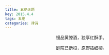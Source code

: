 ```yaml
---
title: 五绝无题
key: 2015.4.4
tags: 五绝
categories: 律诗
---
```


<p align="center">慢品黄滕酒，独享红酥手。
</p>
<p align="center">庭院已断桓，原野插细柳。
</p>
<p align="center"></br>
</p>
